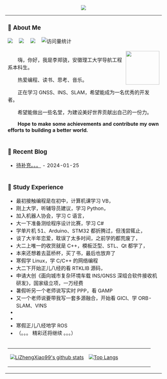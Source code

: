 <div align="center">
    <img src="https://readme-typing-svg.herokuapp.com/?lines=✨欢迎来到我的空间✨;李郑骁同学祝您今天愉快!&center=true&size=27">
</div>


<table>

<tr><td>
    
### 🤺 About Me
<!-- profile logo 个人资料徽标 -->
<div>
    <a href="https://space.bilibili.com/179262602/"><img src="https://img.shields.io/badge/Bilibili-B站-ff69b4" /></a>&emsp;
    <a href="https://blog.csdn.net/daoge2666/"><img src="https://img.shields.io/badge/CSDN-论坛-c32136" /></a>&emsp;
    <a href="https://www.zhihu.com/people/dao-ge-92-60/"><img src="https://img.shields.io/badge/Zhihu-知乎-blue" /></a>&emsp;
    <!-- visitor statistics logo 访问量统计徽标 -->
    <img src="https://komarev.com/ghpvc/?username=LiZhengXiao99&label=Views&color=0e75b6&style=flat" alt="访问量统计" />
</div>

<div>&nbsp;</div>

<img align="right" width="108" src="https://pic-bed-1316053657.cos.ap-nanjing.myqcloud.com/img/18_%E6%9D%8E%E9%83%91%E9%AA%81.jpg" />

<p>&emsp;&emsp;嗨，你好，我是李郑骁，安徽理工大学导航工程系本科生。</p>
<p>&emsp;&emsp;热爱编程、读书、思考、音乐。</p>
<p>&emsp;&emsp;正在学习 GNSS、INS、SLAM，希望能成为一名优秀的开发者。</p>
<p>&emsp;&emsp;希望能做出一些名堂，为建设美好世界贡献出自己的一份力。</strong></p>
<p><strong>&emsp;&emsp;Hope to make some achievements and contribute my own efforts to building a better world.</strong></p>
</td></tr>


<tr><td>
    
### 📃 Recent Blog

* <a href='' target='_blank'>待补充。。。</a> - 2024-01-25

</td></tr>



<tr><td>
    
### 🏢 Study Experience

* 最初接触编程是在初中，计算机课学习 VB，
* 刚上大学，听辅导员建议，学习 Python，
* 加入机器人协会，学习 C 语言，
* 大一下准备测绘程序设计比赛，学习 C#
* 学单片机 51、Arduino、STM32 都折腾过，但浅尝辄止，
* 谈了大半年恋爱，耽误了太多时间，之前学的都荒废了，
* 大二上唯一的收货就是 C++，模板泛型、STL、Qt 都学了，
* 本来还想着去蓝桥杯，买了书，最后也放弃了
* 寒假学 Linux，学 C/C++ 的网络编程
* 大二下开始正儿八经的看 RTKLIB 源码，
* 申请大创《面向城市复杂环境车载 INS/GNSS 深组合软件接收机研发》，国家级立项，一万经费
* 暑假听另一个老师说写实时 PPP，看 GAMP
* 又一个老师说要带我写一套多源融合，开始看 GICI、学 ORB-SLAM、VINS
* 
* 
* 寒假正儿八经地学 ROS
* （。。。 精彩还将继续 。。。）

</td></tr>


<tr><td>
<table>

<tr><td align="center" width="55%">
    
[![LiZhengXiao99's github stats](https://github-readme-stats.vercel.app/api?username=LiZhengXiao99&count_private=true&show_icons=true&theme=dark)](https://github.com/LiZhengXiao99/github-readme-stats)

</td><td align="top" width="45%">

[![Top Langs](https://github-readme-stats.vercel.app/api/top-langs/?username=LiZhengXiao99&layout=compact&theme=dark)](https://github.com/LiZhengXiao99/github-readme-stats)

</td></tr>
</table></td></tr>


</table>







